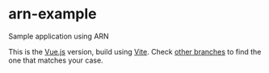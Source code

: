 # arn-example
Sample application using ARN

This is the [Vue.js]() version, build using [Vite](https://vitejs.dev).
Check [other branches](https://github.com/Arianee/arn-example/tree/main) to find the one that matches your case.

